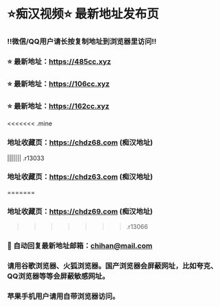 # ⭐️痴汉视频⭐️ 最新地址发布页

### ‼️微信/QQ用户请长按复制地址到浏览器里访问‼️

### ⭐️ 最新地址：https://485cc.xyz

### ⭐️ 最新地址：https://106cc.xyz

### ⭐️ 最新地址：https://162cc.xyz



<<<<<<< .mine
### 地址收藏页：https://chdz68.com  (痴汉地址)
||||||| .r13033
### 地址收藏页：https://chdz63.com  (痴汉地址)
=======
### 地址收藏页：https://chdz69.com  (痴汉地址)
>>>>>>> .r13066
### 📧 自动回复最新地址邮箱：chihan@mail.com
### 请用谷歌浏览器、火狐浏览器。国产浏览器会屏蔽网址，比如夸克、QQ浏览器等等会屏蔽敏感网址。
### 苹果手机用户请用自带浏览器访问。
